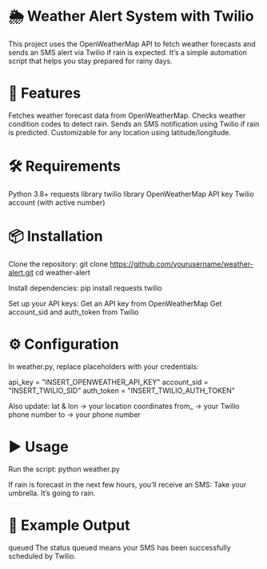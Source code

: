 # 🌦️ Weather Alert System with Twilio
This project uses the OpenWeatherMap API to fetch weather forecasts and sends an SMS alert via Twilio if rain is expected. It’s a simple automation script that helps you stay prepared for rainy days.

# 🚀 Features

Fetches weather forecast data from OpenWeatherMap.
Checks weather condition codes to detect rain.
Sends an SMS notification using Twilio if rain is predicted.
Customizable for any location using latitude/longitude.

# 🛠️ Requirements

Python 3.8+
requests library
twilio library
OpenWeatherMap API key
Twilio account (with active number)

# 📦 Installation
Clone the repository:
git clone https://github.com/yourusername/weather-alert.git
cd weather-alert

Install dependencies:
pip install requests twilio

Set up your API keys:
Get an API key from OpenWeatherMap
Get account_sid and auth_token from Twilio


# ⚙️ Configuration

In weather.py, replace placeholders with your credentials:

api_key = "INSERT_OPENWEATHER_API_KEY"
account_sid = "INSERT_TWILIO_SID"
auth_token = "INSERT_TWILIO_AUTH_TOKEN"

Also update:
lat & lon → your location coordinates
from_ → your Twilio phone number
to → your phone number

# ▶️ Usage

Run the script:
python weather.py

If rain is forecast in the next few hours, you’ll receive an SMS:
Take your umbrella. It’s going to rain.

# 📌 Example Output
queued
The status queued means your SMS has been successfully scheduled by Twilio.
